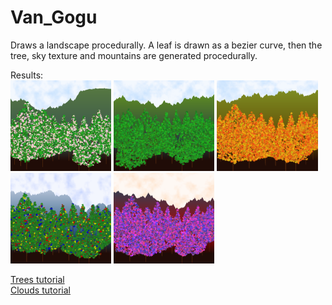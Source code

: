 # Van_Gogu  

Draws a landscape procedurally. A leaf is drawn as a bezier curve, then the tree, sky texture and mountains are generated procedurally.   

Results:  
<img src="screenshots/spring.png" width="32%" title="spring">
<img src="screenshots/summer.png" width="32%" title="summer">
<img src="screenshots/autumn.png" width="32%" title="autumn">
<img src="screenshots/winter.png" width="32%" title="winter">
<img src="screenshots/alien.png" width="32%" title="alien">

[Trees tutorial](http://www.jgallant.com/procedurally-generating-trees-with-space-colonization-algorithm-in-xna/)  
[Clouds tutorial](http://lodev.org/cgtutor/randomnoise.html)  

